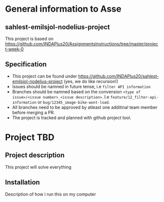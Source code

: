 # General information to Asse
## sahlest-emilsjol-nodelius-project
This project is based on https://github.com/INDAPlus20/AssignmentsInstructions/tree/master/project-week-0

## Specification
- This project can be found under https://github.com/INDAPlus20/sahlest-emilsjol-nodelius-project (yes, we do like recursion!)
- Issues should be namned in future tense, i.e `filter API information` 
- Branches should be namned based on the convension `<type of issue>/<issue number>_<issue description>`. I.e `feature/12_filter-api-information` or `bug/12345_image-bike-wont-load`.
- All branches need to be approved by atleast one additinal team member before merging a PR.
- The project is tracked and planned with github project tool.


# Project TBD 
## Project description
This project will solve everything

## Installation
Description of how i run this on my computer


